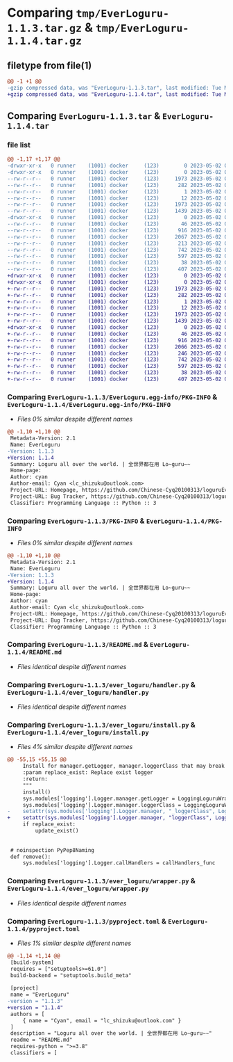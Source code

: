 # Comparing `tmp/EverLoguru-1.1.3.tar.gz` & `tmp/EverLoguru-1.1.4.tar.gz`

## filetype from file(1)

```diff
@@ -1 +1 @@
-gzip compressed data, was "EverLoguru-1.1.3.tar", last modified: Tue May  2 07:48:54 2023, max compression
+gzip compressed data, was "EverLoguru-1.1.4.tar", last modified: Tue May  2 07:56:45 2023, max compression
```

## Comparing `EverLoguru-1.1.3.tar` & `EverLoguru-1.1.4.tar`

### file list

```diff
@@ -1,17 +1,17 @@
-drwxr-xr-x   0 runner    (1001) docker     (123)        0 2023-05-02 07:48:54.806527 EverLoguru-1.1.3/
-drwxr-xr-x   0 runner    (1001) docker     (123)        0 2023-05-02 07:48:54.802527 EverLoguru-1.1.3/EverLoguru.egg-info/
--rw-r--r--   0 runner    (1001) docker     (123)     1973 2023-05-02 07:48:54.000000 EverLoguru-1.1.3/EverLoguru.egg-info/PKG-INFO
--rw-r--r--   0 runner    (1001) docker     (123)      282 2023-05-02 07:48:54.000000 EverLoguru-1.1.3/EverLoguru.egg-info/SOURCES.txt
--rw-r--r--   0 runner    (1001) docker     (123)        1 2023-05-02 07:48:54.000000 EverLoguru-1.1.3/EverLoguru.egg-info/dependency_links.txt
--rw-r--r--   0 runner    (1001) docker     (123)       12 2023-05-02 07:48:54.000000 EverLoguru-1.1.3/EverLoguru.egg-info/top_level.txt
--rw-r--r--   0 runner    (1001) docker     (123)     1973 2023-05-02 07:48:54.806527 EverLoguru-1.1.3/PKG-INFO
--rw-r--r--   0 runner    (1001) docker     (123)     1439 2023-05-02 07:48:43.000000 EverLoguru-1.1.3/README.md
-drwxr-xr-x   0 runner    (1001) docker     (123)        0 2023-05-02 07:48:54.806527 EverLoguru-1.1.3/ever_loguru/
--rw-r--r--   0 runner    (1001) docker     (123)       46 2023-05-02 07:48:43.000000 EverLoguru-1.1.3/ever_loguru/__init__.py
--rw-r--r--   0 runner    (1001) docker     (123)      916 2023-05-02 07:48:43.000000 EverLoguru-1.1.3/ever_loguru/handler.py
--rw-r--r--   0 runner    (1001) docker     (123)     2067 2023-05-02 07:48:43.000000 EverLoguru-1.1.3/ever_loguru/install.py
--rw-r--r--   0 runner    (1001) docker     (123)      213 2023-05-02 07:48:43.000000 EverLoguru-1.1.3/ever_loguru/mask.py
--rw-r--r--   0 runner    (1001) docker     (123)      742 2023-05-02 07:48:43.000000 EverLoguru-1.1.3/ever_loguru/wrapper.py
--rw-r--r--   0 runner    (1001) docker     (123)      597 2023-05-02 07:48:43.000000 EverLoguru-1.1.3/pyproject.toml
--rw-r--r--   0 runner    (1001) docker     (123)       38 2023-05-02 07:48:54.806527 EverLoguru-1.1.3/setup.cfg
--rw-r--r--   0 runner    (1001) docker     (123)      407 2023-05-02 07:48:43.000000 EverLoguru-1.1.3/setup.py
+drwxr-xr-x   0 runner    (1001) docker     (123)        0 2023-05-02 07:56:45.157849 EverLoguru-1.1.4/
+drwxr-xr-x   0 runner    (1001) docker     (123)        0 2023-05-02 07:56:45.153849 EverLoguru-1.1.4/EverLoguru.egg-info/
+-rw-r--r--   0 runner    (1001) docker     (123)     1973 2023-05-02 07:56:45.000000 EverLoguru-1.1.4/EverLoguru.egg-info/PKG-INFO
+-rw-r--r--   0 runner    (1001) docker     (123)      282 2023-05-02 07:56:45.000000 EverLoguru-1.1.4/EverLoguru.egg-info/SOURCES.txt
+-rw-r--r--   0 runner    (1001) docker     (123)        1 2023-05-02 07:56:45.000000 EverLoguru-1.1.4/EverLoguru.egg-info/dependency_links.txt
+-rw-r--r--   0 runner    (1001) docker     (123)       12 2023-05-02 07:56:45.000000 EverLoguru-1.1.4/EverLoguru.egg-info/top_level.txt
+-rw-r--r--   0 runner    (1001) docker     (123)     1973 2023-05-02 07:56:45.157849 EverLoguru-1.1.4/PKG-INFO
+-rw-r--r--   0 runner    (1001) docker     (123)     1439 2023-05-02 07:56:31.000000 EverLoguru-1.1.4/README.md
+drwxr-xr-x   0 runner    (1001) docker     (123)        0 2023-05-02 07:56:45.157849 EverLoguru-1.1.4/ever_loguru/
+-rw-r--r--   0 runner    (1001) docker     (123)       46 2023-05-02 07:56:31.000000 EverLoguru-1.1.4/ever_loguru/__init__.py
+-rw-r--r--   0 runner    (1001) docker     (123)      916 2023-05-02 07:56:31.000000 EverLoguru-1.1.4/ever_loguru/handler.py
+-rw-r--r--   0 runner    (1001) docker     (123)     2066 2023-05-02 07:56:31.000000 EverLoguru-1.1.4/ever_loguru/install.py
+-rw-r--r--   0 runner    (1001) docker     (123)      246 2023-05-02 07:56:31.000000 EverLoguru-1.1.4/ever_loguru/mask.py
+-rw-r--r--   0 runner    (1001) docker     (123)      742 2023-05-02 07:56:31.000000 EverLoguru-1.1.4/ever_loguru/wrapper.py
+-rw-r--r--   0 runner    (1001) docker     (123)      597 2023-05-02 07:56:31.000000 EverLoguru-1.1.4/pyproject.toml
+-rw-r--r--   0 runner    (1001) docker     (123)       38 2023-05-02 07:56:45.157849 EverLoguru-1.1.4/setup.cfg
+-rw-r--r--   0 runner    (1001) docker     (123)      407 2023-05-02 07:56:31.000000 EverLoguru-1.1.4/setup.py
```

### Comparing `EverLoguru-1.1.3/EverLoguru.egg-info/PKG-INFO` & `EverLoguru-1.1.4/EverLoguru.egg-info/PKG-INFO`

 * *Files 0% similar despite different names*

```diff
@@ -1,10 +1,10 @@
 Metadata-Version: 2.1
 Name: EverLoguru
-Version: 1.1.3
+Version: 1.1.4
 Summary: Loguru all over the world. | 全世界都在用 Lo~guru~~
 Home-page: 
 Author: cyan
 Author-email: Cyan <lc_shizuku@outlook.com>
 Project-URL: Homepage, https://github.com/Chinese-Cyq20100313/loguruEverywhere
 Project-URL: Bug Tracker, https://github.com/Chinese-Cyq20100313/loguruEverywhere/issues
 Classifier: Programming Language :: Python :: 3
```

### Comparing `EverLoguru-1.1.3/PKG-INFO` & `EverLoguru-1.1.4/PKG-INFO`

 * *Files 0% similar despite different names*

```diff
@@ -1,10 +1,10 @@
 Metadata-Version: 2.1
 Name: EverLoguru
-Version: 1.1.3
+Version: 1.1.4
 Summary: Loguru all over the world. | 全世界都在用 Lo~guru~~
 Home-page: 
 Author: cyan
 Author-email: Cyan <lc_shizuku@outlook.com>
 Project-URL: Homepage, https://github.com/Chinese-Cyq20100313/loguruEverywhere
 Project-URL: Bug Tracker, https://github.com/Chinese-Cyq20100313/loguruEverywhere/issues
 Classifier: Programming Language :: Python :: 3
```

### Comparing `EverLoguru-1.1.3/README.md` & `EverLoguru-1.1.4/README.md`

 * *Files identical despite different names*

### Comparing `EverLoguru-1.1.3/ever_loguru/handler.py` & `EverLoguru-1.1.4/ever_loguru/handler.py`

 * *Files identical despite different names*

### Comparing `EverLoguru-1.1.3/ever_loguru/install.py` & `EverLoguru-1.1.4/ever_loguru/install.py`

 * *Files 4% similar despite different names*

```diff
@@ -55,15 +55,15 @@
     Install for manager.getLogger, manager.loggerClass that may break some modules
     :param replace_exist: Replace exist logger
     :return:
     """
     install()
     sys.modules['logging'].Logger.manager.getLogger = LoggingLoguruWrapper
     sys.modules['logging'].Logger.manager.loggerClass = LoggingLoguruWrapper
-    setattr(sys.modules['logging'].Logger.manager, "_loggerClass", LoggingLoguruWrapper)
+    setattr(sys.modules['logging'].Logger.manager, "loggerClass", LoggingLoguruWrapper)
     if replace_exist:
         update_exist()
 
 
 # noinspection PyPep8Naming
 def remove():
     sys.modules['logging'].Logger.callHandlers = callHandlers_func
```

### Comparing `EverLoguru-1.1.3/ever_loguru/wrapper.py` & `EverLoguru-1.1.4/ever_loguru/wrapper.py`

 * *Files identical despite different names*

### Comparing `EverLoguru-1.1.3/pyproject.toml` & `EverLoguru-1.1.4/pyproject.toml`

 * *Files 1% similar despite different names*

```diff
@@ -1,14 +1,14 @@
 [build-system]
 requires = ["setuptools>=61.0"]
 build-backend = "setuptools.build_meta"
 
 [project]
 name = "EverLoguru"
-version = "1.1.3"
+version = "1.1.4"
 authors = [
     { name = "Cyan", email = "lc_shizuku@outlook.com" }
 ]
 description = "Loguru all over the world. | 全世界都在用 Lo~guru~~"
 readme = "README.md"
 requires-python = ">=3.8"
 classifiers = [
```

